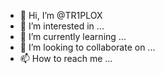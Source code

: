 - 👋 Hi, I’m @TR1PLOX
- 👀 I’m interested in ...
- 🌱 I’m currently learning ...
- 💞️ I’m looking to collaborate on ...
- 📫 How to reach me ...

<!---
TR1PLOX/TR1PLOX is a ✨ special ✨ repository because its `README.md` (this file) appears on your GitHub profile.
You can click the Preview link to take a look at your changes.
--->
